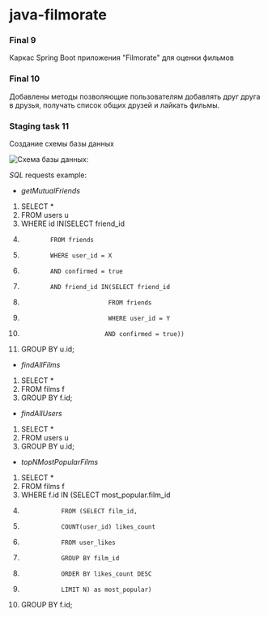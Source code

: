 # **java-filmorate**

   ### **Final 9**

Каркас Spring Boot приложения "Filmorate" для оценки фильмов

   ### **Final 10**

Добавлены методы позволяющие пользователям добавлять друг друга в друзья, получать список общих друзей и лайкать фильмы.

   ### **Staging task 11**
    
Создание схемы базы данных

![Схема базы данных:](https://user-images.githubusercontent.com/115705343/229368658-4acafd7f-51f9-4969-8746-bd253c4382c7.png)

*SQL* requests example:

- *getMutualFriends*

1.  SELECT *
2.  FROM users u
3.  WHERE id IN(SELECT friend_id
4.             FROM friends
5.             WHERE user_id = X
6.             AND confirmed = true
7.             AND friend_id IN(SELECT friend_id
8.                             FROM friends
9.                             WHERE user_id = Y
10.                            AND confirmed = true))
11. GROUP BY u.id;

- *findAllFilms*

1. SELECT *
2. FROM films f
3. GROUP BY f.id;

- *findAllUsers*

1. SELECT *
2. FROM users u
3. GROUP BY u.id;

- *topNMostPopularFilms*

1.  SELECT *
2.  FROM films f
3.  WHERE f.id IN (SELECT most_popular.film_id
4.                FROM (SELECT film_id,
5.                COUNT(user_id) likes_count
6.                FROM user_likes
7.                GROUP BY film_id
8.                ORDER BY likes_count DESC
9.                LIMIT N) as most_popular)
10. GROUP BY f.id;
